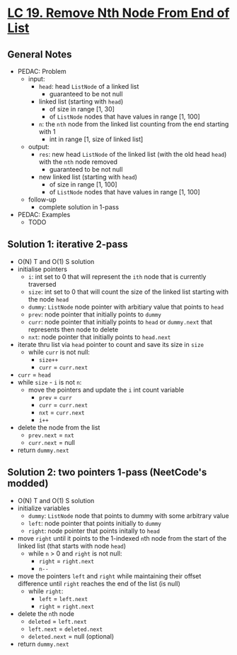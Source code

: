 # [LC 19. Remove Nth Node From End of List](https://leetcode.com/problems/remove-nth-node-from-end-of-list/)

## General Notes

- PEDAC: Problem
  - input:
    - `head`: head `ListNode` of a linked list
      - guaranteed to be not null
    - linked list (starting with `head`)
      - of size in range \[1, 30]
      - of `ListNode` nodes that have values in range \[1, 100]
    - `n`: the `nth` node from the linked list counting from the end starting with 1
      - int in range \[1, size of linked list]
  - output:
    - `res`: new head `ListNode` of the linked list (with the old head `head`) with the `nth` node removed
      - guaranteed to be not null
    - new linked list (starting with `head`)
      - of size in range \[1, 100]
      - of `ListNode` nodes that have values in range \[1, 100]
  - follow-up
    - complete solution in 1-pass
- PEDAC: Examples
  - TODO

## Solution 1: iterative 2-pass

- O(N) T and O(1) S solution
- initialise pointers
  - `i`: int set to 0 that will represent the `ith` node that is currently traversed
  - `size`: int set to 0 that will count the size of the linked list starting with the node `head`
  - `dummy`: `ListNode` node pointer with arbitiary value that points to `head`
  - `prev`: node pointer that initially points to `dummy`
  - `curr`: node pointer that initially points to `head` or `dummy.next` that represents then node to delete
  - `nxt`: node pointer that initially points to `head.next`
- iterate thru list via `head` pointer to count and save its size in `size`
  - while `curr` is not null:
    - `size++`
    - `curr` = `curr.next`
- `curr` = `head`
- while `size` - `i` is not `n`:
  - move the pointers and update the `i` int count variable
    - `prev` = `curr`
    - `curr` = `curr.next`
    - `nxt` = `curr.next`
    - `i++`
- delete the node from the list
  - `prev.next` = `nxt`
  - `curr.next` = null
- return `dummy.next`

## Solution 2: two pointers 1-pass (NeetCode's modded)

- O(N) T and O(1) S solution
- initialize variables
  - `dummy`: `ListNode` node that points to dummy with some arbitrary value
  - `left`: node pointer that points initially to `dummy`
  - `right`: node pointer that points initally to `head`
- move `right` until it points to the 1-indexed `n`th node from the start of the linked list (that starts with node `head`)
  - while `n` > 0 and `right` is not null:
    - `right` = `right.next`
    - `n--`
- move the pointers `left` and `right` while maintaining their offset difference until `right` reaches the end of the list (is null)
  - while `right`:
    - `left` = `left.next`
    - `right` = `right.next`
- delete the `n`th node
  - `deleted` = `left.next`
  - `left.next` = `deleted.next`
  - `deleted.next` = null (optional)
- return `dummy.next`
